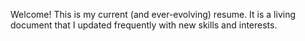 Welcome! This is my current (and ever-evolving) resume. It is a living document that I updated frequently with new skills and interests.